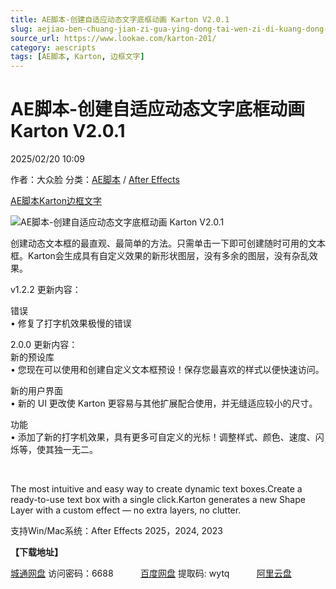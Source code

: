 ```yaml
---
title: AE脚本-创建自适应动态文字底框动画 Karton V2.0.1
slug: aejiao-ben-chuang-jian-zi-gua-ying-dong-tai-wen-zi-di-kuang-dong-hua-karton-v2-0-1
source_url: https://www.lookae.com/karton-201/
category: aescripts
tags: [AE脚本, Karton, 边框文字]
---
```

# AE脚本-创建自适应动态文字底框动画 Karton V2.0.1

2025/02/20 10:09

作者：大众脸
分类：[AE脚本](https://www.lookae.com/after-effects/aescripts/) / [After Effects](https://www.lookae.com/after-effects/)

[AE脚本](https://www.lookae.com/tag/ae%e8%84%9a%e6%9c%ac/)[Karton](https://www.lookae.com/tag/karton/)[边框文字](https://www.lookae.com/tag/%e8%be%b9%e6%a1%86%e6%96%87%e5%ad%97/)

![AE脚本-创建自适应动态文字底框动画 Karton V2.0.1](https://www.lookae.com/wp-content/uploads/2024/10/Karton-121.jpg "AE脚本-创建自适应动态文字底框动画 Karton V2.0.1-LookAE.com")

创建动态文本框的最直观、最简单的方法。只需单击一下即可创建随时可用的文本框。Karton会生成具有自定义效果的新形状图层，没有多余的图层，没有杂乱效果。

v1.2.2 更新内容：

错误  
• 修复了打字机效果极慢的错误

2.0.0 更新内容：  
新的预设库  
• 您现在可以使用和创建自定义文本框预设！保存您最喜欢的样式以便快速访问。

新的用户界面  
• 新的 UI 更改使 Karton 更容易与其他扩展配合使用，并无缝适应较小的尺寸。

功能  
• 添加了新的打字机效果，具有更多可自定义的光标！调整样式、颜色、速度、闪烁等，使其独一无二。

[﻿﻿﻿](https://cloud.video.taobao.com/play/u/null/p/1/e/6/t/1/473999538354.mp4)

The most intuitive and easy way to create dynamic text boxes.Create a ready-to-use text box with a single click.Karton generates a new Shape Layer with a custom effect — no extra layers, no clutter.

支持Win/Mac系统：After Effects 2025，2024, 2023

**【下载地址】**

[城通网盘](https://url70.ctfile.com/f/2827370-1461973630-9eb05c?p=4431) 访问密码：6688           [百度网盘](https://pan.baidu.com/s/19tFy6Oeode34jpNpRcEArA?pwd=wytq) 提取码: wytq           [阿里云盘](https://www.alipan.com/s/54p4mic17zA)
